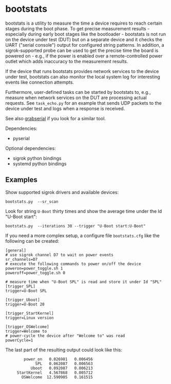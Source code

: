 bootstats
=========

bootstats is a utility to measure the time a device requires to reach certain
stages during the boot phase. To get precise measurement results - especially
during early boot stages like the bootloader - bootstats is not run on the
device under test (DUT) but on a separate device and it checks the UART ("serial
console") output for configured string patterns. In addition, a sigrok-supported
probe can be used to get the precise time the board is powered on - e.g., if the
power is enabled over a remote-controlled power outlet which adds inaccuracy
to the measurement results.

If the device that runs bootstats provides network services to the device under
test, bootstats can also monitor the local system log for interesting events
like connection attempts.

Furthermore, user-defined tasks can be started by bootstats to, e.g., measure
when network services on the DUT are processing actual requests. See
`task_echo.py` for an example that sends UDP packets to the device under test
and logs when a response is received.

See also [grabserial](https://github.com/tbird20d/grabserial) if you look for
a similar tool.

Dependencies:
 * pyserial

Optional dependencies:
 * sigrok python bindings
 * systemd python bindings

Examples
--------

Show supported sigrok drivers and available devices:
```
bootstats.py  --sr_scan
```

Look for string `U-Boot` thirty times and show the average time under the Id
"U-Boot start":
```
bootstats.py  --iterations 30 --trigger "U-Boot start:U-Boot"
```

If you need a more complex setup, a configure file `bootstats.cfg` like the
following can be created:

```
[general]
# use sigrok channel D7 to wait on power events
sr_channels=D7
# execute the following commands to power on/off the device
poweron=power_toggle.sh 1
poweroff=power_toggle.sh 0

# measure time when "U-Boot SPL" is read and store it under Id "SPL"
[trigger_SPL]
trigger=U-Boot SPL

[trigger_Uboot]
trigger=U-Boot 20

[trigger_StartKernel]
trigger=Linux version

[trigger_OSWelcome]
trigger=Welcome to
# power-cycle the device after "Welcome to" was read
powerCycle=1
```

The last part of the resulting output could look like this:
```
        power_on   0.026981   0.006456
             SPL   0.062087   0.006563
           Uboot   0.092087   0.006213
     StartKernel   4.567868   0.005712
       OSWelcome  12.590905   0.161515
```
